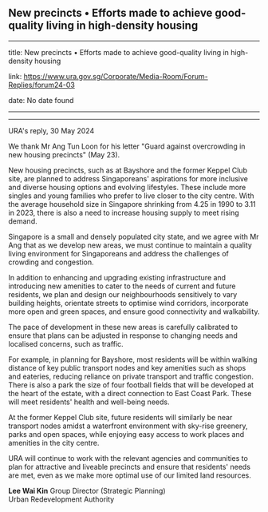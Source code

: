 ## New precincts • Efforts made to achieve good-quality living in high-density housing
---
title: New precincts • Efforts made to achieve good-quality living in high-density housing

link: https://www.ura.gov.sg/Corporate/Media-Room/Forum-Replies/forum24-03

date: No date found

---

-----------------------------------------------------------------------------------

URA's reply, 30 May 2024

We thank Mr Ang Tun Loon for his letter "Guard against overcrowding in new housing precincts" (May 23).

New housing precincts, such as at Bayshore and the former Keppel Club site, are planned to address Singaporeans' aspirations for more inclusive and diverse housing options and evolving lifestyles. These include more singles and young families who prefer to live closer to the city centre. With the average household size in Singapore shrinking from 4.25 in 1990 to 3.11 in 2023, there is also a need to increase housing supply to meet rising demand.

Singapore is a small and densely populated city state, and we agree with Mr Ang that as we develop new areas, we must continue to maintain a quality living environment for Singaporeans and address the challenges of crowding and congestion.

In addition to enhancing and upgrading existing infrastructure and introducing new amenities to cater to the needs of current and future residents, we plan and design our neighbourhoods sensitively to vary building heights, orientate streets to optimise wind corridors, incorporate more open and green spaces, and ensure good connectivity and walkability.

The pace of development in these new areas is carefully calibrated to ensure that plans can be adjusted in response to changing needs and localised concerns, such as traffic.

For example, in planning for Bayshore, most residents will be within walking distance of key public transport nodes and key amenities such as shops and eateries, reducing reliance on private transport and traffic congestion. There is also a park the size of four football fields that will be developed at the heart of the estate, with a direct connection to East Coast Park. These will meet residents' health and well-being needs.

At the former Keppel Club site, future residents will similarly be near transport nodes amidst a waterfront environment with sky-rise greenery, parks and open spaces, while enjoying easy access to work places and amenities in the city centre.

URA will continue to work with the relevant agencies and communities to plan for attractive and liveable precincts and ensure that residents' needs are met, even as we make more optimal use of our limited land resources.

**Lee Wai Kin** Group Director (Strategic Planning)   
Urban Redevelopment Authority